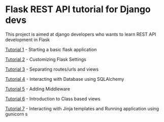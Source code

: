 # Flask REST API tutorial for Django devs

This project is aimed at django developers who wants to learn REST API development in Flask



[Tutorial 1](Tutorial1/README.md) - Starting a basic flask application

[Tutorial 2](Tutorial2/README.md) - Customizing Flask Settings

[Tutorial 3](Tutorial3/README.md) - Separating routes/urls and views

[Tutorial 4](Tutorial4/README.md) - Interacting with Database using SQLAlchemy

[Tutorial 5](Tutorial5/README.md) - Adding Middleware

[Tutorial 6](Tutorial6/README.md) - Introduction to Class based views

[Tutorial 7](Tutorial7/README.md) - Interacting with Jinja templates and Running application using gunicorn 
s